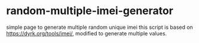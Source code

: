 # random-multiple-imei-generator
simple page to generate multiple random unique imei
this script is based on https://dyrk.org/tools/imei/, modified to generate multiple values.
